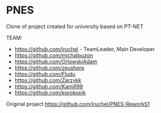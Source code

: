 # PNES
Clone of project created for university based on PT-NET

TEAM:

- https://github.com/jruchel - TeamLeader, Main Developer
- https://github.com/michalpuzon
- https://github.com/OrlowskiAdam
- https://github.com/zeushere
- https://github.com/Fludu
- https://github.com/Zarzykk
- https://github.com/Kamill99
- https://github.com/kprokopik

Original project https://github.com/jruchel/PNES-ReworkS1
